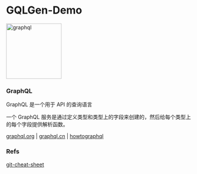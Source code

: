 # GQLGen-Demo

<img src="https://graphql.org/img/logo.svg" alt="graphql" width="150" height="150">

### GraphQL
GraphQL 是一个用于 API 的查询语言

一个 GraphQL 服务是通过定义类型和类型上的字段来创建的，然后给每个类型上的每个字段提供解析函数。

[graphql.org](https://graphql.org/) | [graphql.cn](https://graphql.cn/)
| [howtographql](https://www.howtographql.com/)

### Refs
[git-cheat-sheet](https://github.com/arslanbilal/git-cheat-sheet)
